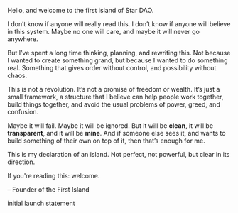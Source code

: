 Hello, and welcome to the first island of Star DAO.

I don’t know if anyone will really read this. I don’t know if anyone will believe in this system. Maybe no one will care, and maybe it will never go anywhere.

But I’ve spent a long time thinking, planning, and rewriting this. Not because I wanted to create something grand, but because I wanted to do something real. Something that gives order without control, and possibility without chaos.

This is not a revolution. It’s not a promise of freedom or wealth. It’s just a small framework, a structure that I believe can help people work together, build things together, and avoid the usual problems of power, greed, and confusion.

Maybe it will fail. Maybe it will be ignored. But it will be **clean**, it will be **transparent**, and it will be **mine**. And if someone else sees it, and wants to build something of their own on top of it, then that’s enough for me.

This is my declaration of an island. Not perfect, not powerful, but clear in its direction.

If you're reading this: welcome.

– Founder of the First Island


initial launch statement
